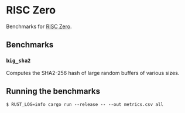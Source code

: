 # RISC Zero

Benchmarks for [RISC Zero](https://github.com/risc0/risc0).

## Benchmarks

### `big_sha2`

Computes the SHA2-256 hash of large random buffers of various sizes.

## Running the benchmarks

```console
$ RUST_LOG=info cargo run --release -- --out metrics.csv all
```
